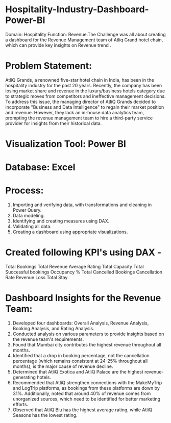 # Hospitality-Industry-Dashboard-Power-BI
Domain: Hospitality Function: Revenue.The Challenge was all about creating a dashboard for the Revenue Management team of Atliq Grand hotel chain, which can provide key insights on Revenue trend .

# Problem Statement: 
AtliQ Grands, a renowned five-star hotel chain in India, has been in the hospitality industry for the past 20 years. Recently, the company has been losing market share and revenue in the luxury/business hotels category due to strategic moves from competitors and ineffective management decisions. To address this issue, the managing director of AtliQ Grands decided to incorporate "Business and Data Intelligence" to regain their market position and revenue. However, they lack an in-house data analytics team, prompting the revenue management team to hire a third-party service provider for insights from their historical data.

# Visualization Tool: Power BI
# Database: Excel
# Process:
1.	Importing and verifying data, with transformations and cleaning in Power Query.
2.	Data modeling.
3.	Identifying and creating measures using DAX.
4.	Validating all data.
5.	Creating a dashboard using appropriate visualizations.

# Created following KPI's using DAX -

Total Bookings
Total Revenue
Average Rating
Total Capacity
Total Successful bookings
Occupancy %
Total Cancelled Bookings
Cancellation Rate
Revenue Loss
Total Stay


# Dashboard Insights for the Revenue Team:
1.	Developed four dashboards: Overall Analysis, Revenue Analysis, Booking Analysis, and Rating Analysis.
2.	Conducted analysis on various parameters to provide insights based on the revenue team's requirements.
3.	Found that Mumbai city contributes the highest revenue throughout all months.
4.	Identified that a drop in booking percentage, not the cancellation percentage (which remains consistent at 24-25% throughout all months), is the major cause of revenue decline.
5.	Determined that AtliQ Exotica and AtliQ Palace are the highest revenue-generating hotels.
6.	Recommended that AtliQ strengthen connections with the MakeMyTrip and LogTrip platforms, as bookings from these platforms are down by 31%. Additionally, noted that around 40% of revenue comes from unorganized sources, which need to be identified for better marketing efforts.
7.	Observed that AtliQ Blu has the highest average rating, while AtliQ Seasons has the lowest rating.

